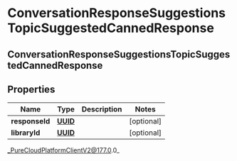 # ConversationResponseSuggestionsTopicSuggestedCannedResponse

## ConversationResponseSuggestionsTopicSuggestedCannedResponse

## Properties

|Name | Type | Description | Notes|
|------------ | ------------- | ------------- | -------------|
| **responseId** | [**UUID**](UUID) |  | [optional] |
| **libraryId** | [**UUID**](UUID) |  | [optional] |



_PureCloudPlatformClientV2@177.0.0_
